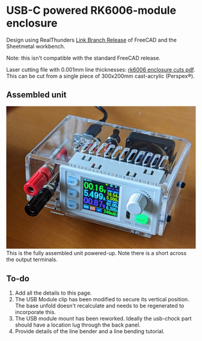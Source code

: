 # USB-C powered RK6006-module enclosure

Design using RealThunders [Link Branch Release] of FreeCAD and the Sheetmetal workbench.

Note: this isn't compatible with the standard FreeCAD release.

Laser cutting file with 0.001mm line thicknesses: [rk6006 enclosure cuts pdf]. This can be cut from a single piece of 300x200mm cast-acrylic (Perspex®).

## Assembled unit

![assembly](usb-powered-psu.jpg "Assembled unit")
This is the fully assembled unit powered-up. Note there is a short across the output terminals.

<!--
This doesn't render because of 0.001mm line thicknesses.
It also doesn't render as generated direct from FreeCAD export because of 100% line stroke thickness.
I haven't found a way to render PDF inline.
<img src="rk6006-enclosure-cuts.svg" width="600" title="rk6006 enclosure cuts">
-->

## To-do

 1. Add all the details to this page.
 1. The USB Module clip has been modified to secure its vertical position. The base unfold doesn't recalculate and needs to be regenerated to incorporate this.
 1. The USB module mount has been reworked. Ideally the usb-chock part should have a location lug through the back panel.
 1. Provide details of the line bender and a line bending tutorial.

[Link Branch Release]: https://github.com/realthunder/FreeCAD/releases
[rk6006 enclosure cuts pdf]: rk6006-enclosure-cuts.pdf
